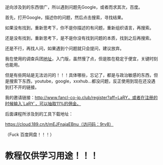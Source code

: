 逆向涉及到的东西很广，所以遇到问题先Google，或者而求其次，百度。

首先，打开Google，描述你的问题，然后点击搜索，寻找结果。

如果没有找到，重新思考下，你不是你描述的有问题，重新组织语言，再搜索。

还是没有找到，重新思考下，是不是你没有找到问题的本质，找到之后再搜索。

还是不行，再找人问，如果遇到个问题就只会提问，建议放弃。

我在使用的调查兵团[地址](https://caomei.jp/)，入门版，虽然慢了点，但是胜在稳定于便宜，关键时刻也能用。

但是有些网站是无法访问的！！！具体哪些，忘记了，都是与政治敏感的东西，但是搜索下东西，youtube，google，xxxhub...都没问题，反正使用到现在还没遇到打不开的链接。

我的邀请链接：http://www.fancl-co-jp.club/register?aff=LaRY，或者在注册的时候输入`LaRY`，可以抽取11%的佣金。

后面课程所涉及到的工具下载地址：

https://cloud.189.cn/t/mEJFnajaEBnu（访问码：9rv8）

（Fuck 百度网盘！！！）



# 教程仅供学习用途！！！


